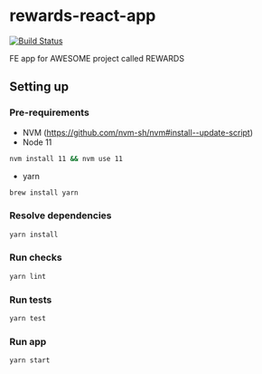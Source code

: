 # rewards-react-app

[![Build Status](https://travis-ci.org/fs/rewards-react.svg?branch=master)](https://travis-ci.org/fs/rewards-react)

FE app for AWESOME project called REWARDS

## Setting up

### Pre-requirements

- NVM (https://github.com/nvm-sh/nvm#install--update-script)
- Node 11

```bash
nvm install 11 && nvm use 11
```

- yarn

```bash
brew install yarn
```

### Resolve dependencies

```bash
yarn install
```

### Run checks

```bash
yarn lint
```

### Run tests

```bash
yarn test
```

### Run app

```bash
yarn start
```
